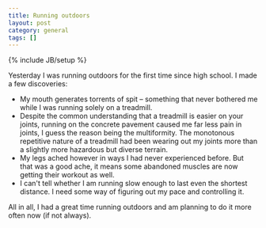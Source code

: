 ```yaml
---
title: Running outdoors
layout: post
category: general
tags: []
---
```

{% include JB/setup %}

Yesterday I was running outdoors for the first time since high school. I made a few discoveries:

-   My mouth generates torrents of spit – something that never bothered
    me while I was running solely on a treadmill.
-   Despite the common understanding that a treadmill is easier on your
    joints, running on the concrete pavement caused me far less pain in
    joints, I guess the reason being the multiformity. The monotonous
    repetitive nature of a treadmill had been wearing out my joints more
    than a slightly more hazardous but diverse terrain.
-   My legs ached however in ways I had never experienced before. But
    that was a good ache, it means some abandoned muscles are now
    getting their workout as well.
-   I can't tell whether I am running slow enough to last even the
    shortest distance. I need some way of figuring out my pace and
    controlling it.

All in all, I had a great time running outdoors and am planning to do it
more often now (if not always).
